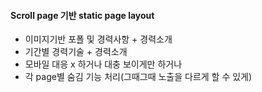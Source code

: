#### Scroll page 기반 static page layout
- 이미지기반 포폴 및 경력사항 + 경력소개
- 기간별 경력기술 + 경력소개
- 모바일 대응 x 하거나 대충 보이게만 하거나
- 각 page별 숨김 기능 처리(그때그때 노출을 다르게 할 수 있게)
